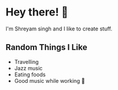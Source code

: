 # Hey there! 👋
I'm Shreyam singh and I like to create stuff. 
## Random Things I Like

- Travelling
- Jazz music  
- Eating foods
- Good music while working 🎵

